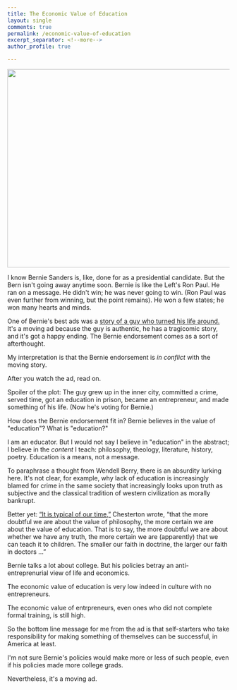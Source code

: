 ```yaml
---
title: The Economic Value of Education
layout: single
comments: true
permalink: /economic-value-of-education
excerpt_separator: <!--more-->
author_profile: true

---
```


<img src="http://i.onionstatic.com/onion/2921/8/original/1200.jpg" width="800" height="450">

I know Bernie Sanders is, like, done for as a presidential candidate. But the Bern isn't going away anytime soon. Bernie is like the Left's Ron Paul. He ran on a message. He didn't win; he was never going to win. (Ron Paul was even further from winning, but the point remains). He won a few states; he won many hearts and minds.  

One of Bernie's best ads was a [story of a guy who turned his life around.](http://www.mangofeed.com/bernie-sanders-new-cali-ad/) It's a moving ad because the guy is authentic, he has a tragicomic story, and it's got a happy ending. The Bernie endorsement comes as a sort of afterthought. 

My interpretation is that the Bernie endorsement is *in conflict* with the moving story. 

After you watch the ad, read on. 

<!--more-->

Spoiler of the plot: The guy grew up in the inner city, committed a crime, served time, got an education in prison, became an entrepreneur, and made something of his life. (Now he's voting for Bernie.)

How does the Bernie endorsement fit in? Bernie believes in the value of "education"? What is "education?" 

I am an educator. But I would not say I believe in "education" in the abstract; I believe in the *content* I teach: philosophy, theology, literature, history, poetry. Education is a means, not a message. 

To paraphrase a thought from Wendell Berry, there is an absurdity lurking here. It's not clear, for example, why lack of education is increasingly blamed for crime in the same society that increasingly looks upon truth as subjective and the classical tradition of western civilization as morally bankrupt.

Better yet: [“It is typical of our time,”](http://www.theimaginativeconservative.org/2014/02/chesterton-and-the-meaning-of-education.html) Chesterton wrote, “that the more doubtful we are about the value of philosophy, the more certain we are about the value of education. That is to say, the more doubtful we are about whether we have any truth, the more certain we are (apparently) that we can teach it to children. The smaller our faith in doctrine, the larger our faith in doctors …”

Bernie talks a lot about college. But his policies betray an anti-entreprenurial view of life and economics. 

The economic value of education is very low indeed in culture with no entrepreneurs. 

The economic value of entrpreneurs, even ones who did not complete formal training, is still high. 

So the bottom line message for me from the ad is that self-starters who take responsibility for making something of themselves can be successful, in America at least. 

I'm not sure Bernie's policies would make more or less of such people, even if his policies made more college grads. 

Nevertheless, it's a moving ad. 
